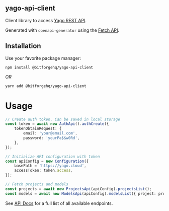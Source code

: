 ## yago-api-client

Client library to access [Yago REST API](https://yago.cloud/api/doc/).

Generated with `openapi-generator` using the [Fetch API](https://fetch.spec.whatwg.org/).

## Installation

Use your favorite package manager:

`npm install @bitforgehq/yago-api-client`

_OR_

`yarn add @bitforgehq/yago-api-client`

# Usage

```typescript
// Create auth token. Can be saved in local storage
const token = await new AuthApi().authCreate({
    tokenObtainRequest: {
        email: 'your@email.com',
        password: 'yourPa$$w0Rd',
    },
});

// Initialize API configuration with token
const apiConfig = new Configuration({
    basePath = 'https://yago.cloud',
    accessToken: token.access,
});

// Fetch projects and models
const projects = await new ProjectsApi(apiConfig).projectsList();
const models = await new ModelsApi(apiConfig).modelsList({ project: projects[0].id });
```

See [API Docs](https://yago.cloud/api/doc/) for a full list of all available endpoints.
